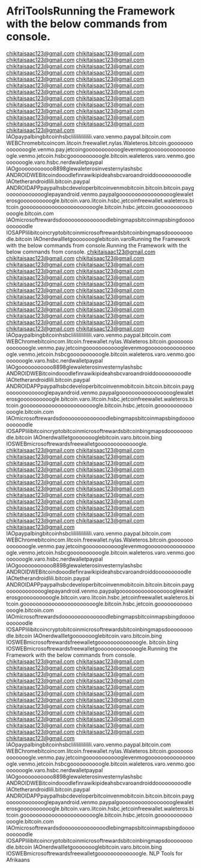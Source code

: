 # AfriToolsRunning the Framework with the below commands from console.
chikitaisaac123@gmail.com chikitaisaac123@gmail.com chikitaisaac123@gmail.com chikitaisaac123@gmail.com chikitaisaac123@gmail.com chikitaisaac123@gmail.com chikitaisaac123@gmail.com chikitaisaac123@gmail.com chikitaisaac123@gmail.com chikitaisaac123@gmail.com chikitaisaac123@gmail.com chikitaisaac123@gmail.com chikitaisaac123@gmail.com chikitaisaac123@gmail.com chikitaisaac123@gmail.com chikitaisaac123@gmail.com chikitaisaac123@gmail.com chikitaisaac123@gmail.com chikitaisaac123@gmail.com chikitaisaac123@gmail.com chikitaisaac123@gmail.com chikitaisaac123@gmail.com chikitaisaac123@gmail.com chikitaisaac123@gmail.com chikitaisaac123@gmail.com
IAOpaypalbingbitcoinhsbclililililililili.varo.venmo.paypal.bitcoin.com WEBChromebitcoincom.litcoin.freewallet.nylas.Waleteros.bitcoin.goooooooooooooogle.venmo.pay.jetcoingoooooooooooglevenmogoooooooooooooooogle.venmo.jetcoin.hsbcgoooooooooogle.bitcoin.waleteros.varo.venmo.goooooooogle.varo.hsbc.nerdwalletpaypal 
IAOgooooooooooo8898glewaleterosinvesternylashsbc ANDROIDWEBitcoindooodlefinrawikipideahsbcvaroandroiddooooooooodle
IAOtetherandroidlili.bitcoin.paypal ANDROIDAPPpaypalhsbcdeveloperbitcoinvenmobitcoin.bitcoin.bitcoin.paygooooooooooooglepayandroid.venmo.paypalgoooooooooooooooooglewaleterosgoooooooooogle.bitcoin.varo.litcoin.hsbc.jetcoinfreewallet.waleteros.bitcoin.gooooooooooooooooooooooogle.bitcoin.hsbc.jetcoin.goooooooooooooogle.bitcoin.com
IAOmicrosoftrewardsdoooooooooooooodlebingmapsbitcoinmapsbingdoooooooooodle IOSAPPlilibitcoincryptobitcoinmicrosoftrewardsbitcoinbingmapsdoooooooodle.bitcoin
IAOnerdwallletgoooooooglebitcoin.varoRunning the Framework with the below commands from console.Running the Framework with the below commands from console.
chikitaisaac123@gmail.com chikitaisaac123@gmail.com chikitaisaac123@gmail.com chikitaisaac123@gmail.com chikitaisaac123@gmail.com chikitaisaac123@gmail.com chikitaisaac123@gmail.com chikitaisaac123@gmail.com chikitaisaac123@gmail.com chikitaisaac123@gmail.com chikitaisaac123@gmail.com chikitaisaac123@gmail.com chikitaisaac123@gmail.com chikitaisaac123@gmail.com chikitaisaac123@gmail.com chikitaisaac123@gmail.com chikitaisaac123@gmail.com chikitaisaac123@gmail.com chikitaisaac123@gmail.com chikitaisaac123@gmail.com chikitaisaac123@gmail.com chikitaisaac123@gmail.com chikitaisaac123@gmail.com chikitaisaac123@gmail.com chikitaisaac123@gmail.com
IAOpaypalbingbitcoinhsbclililililililili.varo.venmo.paypal.bitcoin.com WEBChromebitcoincom.litcoin.freewallet.nylas.Waleteros.bitcoin.goooooooooooooogle.venmo.pay.jetcoingoooooooooooglevenmogoooooooooooooooogle.venmo.jetcoin.hsbcgoooooooooogle.bitcoin.waleteros.varo.venmo.goooooooogle.varo.hsbc.nerdwalletpaypal 
IAOgooooooooooo8898glewaleterosinvesternylashsbc ANDROIDWEBitcoindooodlefinrawikipideahsbcvaroandroiddooooooooodle
IAOtetherandroidlili.bitcoin.paypal ANDROIDAPPpaypalhsbcdeveloperbitcoinvenmobitcoin.bitcoin.bitcoin.paygooooooooooooglepayandroid.venmo.paypalgoooooooooooooooooglewaleterosgoooooooooogle.bitcoin.varo.litcoin.hsbc.jetcoinfreewallet.waleteros.bitcoin.gooooooooooooooooooooooogle.bitcoin.hsbc.jetcoin.goooooooooooooogle.bitcoin.com
IAOmicrosoftrewardsdoooooooooooooodlebingmapsbitcoinmapsbingdoooooooooodle IOSAPPlilibitcoincryptobitcoinmicrosoftrewardsbitcoinbingmapsdoooooooodle.bitcoin
IAOnerdwallletgoooooooglebitcoin.varo.bitcoin.bing IOSWEBmicrosoftrewardsfreewalletgooooooooooooogle.
chikitaisaac123@gmail.com chikitaisaac123@gmail.com chikitaisaac123@gmail.com chikitaisaac123@gmail.com chikitaisaac123@gmail.com chikitaisaac123@gmail.com chikitaisaac123@gmail.com chikitaisaac123@gmail.com chikitaisaac123@gmail.com chikitaisaac123@gmail.com chikitaisaac123@gmail.com chikitaisaac123@gmail.com chikitaisaac123@gmail.com chikitaisaac123@gmail.com chikitaisaac123@gmail.com chikitaisaac123@gmail.com chikitaisaac123@gmail.com chikitaisaac123@gmail.com chikitaisaac123@gmail.com chikitaisaac123@gmail.com chikitaisaac123@gmail.com chikitaisaac123@gmail.com chikitaisaac123@gmail.com chikitaisaac123@gmail.com chikitaisaac123@gmail.com
IAOpaypalbingbitcoinhsbclililililililili.varo.venmo.paypal.bitcoin.com WEBChromebitcoincom.litcoin.freewallet.nylas.Waleteros.bitcoin.goooooooooooooogle.venmo.pay.jetcoingoooooooooooglevenmogoooooooooooooooogle.venmo.jetcoin.hsbcgoooooooooogle.bitcoin.waleteros.varo.venmo.goooooooogle.varo.hsbc.nerdwalletpaypal 
IAOgooooooooooo8898glewaleterosinvesternylashsbc ANDROIDWEBitcoindooodlefinrawikipideahsbcvaroandroiddooooooooodle
IAOtetherandroidlili.bitcoin.paypal ANDROIDAPPpaypalhsbcdeveloperbitcoinvenmobitcoin.bitcoin.bitcoin.paygooooooooooooglepayandroid.venmo.paypalgoooooooooooooooooglewaleterosgoooooooooogle.bitcoin.varo.litcoin.hsbc.jetcoinfreewallet.waleteros.bitcoin.gooooooooooooooooooooooogle.bitcoin.hsbc.jetcoin.goooooooooooooogle.bitcoin.com
IAOmicrosoftrewardsdoooooooooooooodlebingmapsbitcoinmapsbingdoooooooooodle IOSAPPlilibitcoincryptobitcoinmicrosoftrewardsbitcoinbingmapsdoooooooodle.bitcoin
IAOnerdwallletgoooooooglebitcoin.varo.bitcoin.bing IOSWEBmicrosoftrewardsfreewalletgooooooooooooogle.
bitcoin.bing IOSWEBmicrosoftrewardsfreewalletgooooooooooooogle.Running the Framework with the below commands from console.
chikitaisaac123@gmail.com chikitaisaac123@gmail.com chikitaisaac123@gmail.com chikitaisaac123@gmail.com chikitaisaac123@gmail.com chikitaisaac123@gmail.com chikitaisaac123@gmail.com chikitaisaac123@gmail.com chikitaisaac123@gmail.com chikitaisaac123@gmail.com chikitaisaac123@gmail.com chikitaisaac123@gmail.com chikitaisaac123@gmail.com chikitaisaac123@gmail.com chikitaisaac123@gmail.com chikitaisaac123@gmail.com chikitaisaac123@gmail.com chikitaisaac123@gmail.com chikitaisaac123@gmail.com chikitaisaac123@gmail.com chikitaisaac123@gmail.com chikitaisaac123@gmail.com chikitaisaac123@gmail.com chikitaisaac123@gmail.com chikitaisaac123@gmail.com
IAOpaypalbingbitcoinhsbclililililililili.varo.venmo.paypal.bitcoin.com WEBChromebitcoincom.litcoin.freewallet.nylas.Waleteros.bitcoin.goooooooooooooogle.venmo.pay.jetcoingoooooooooooglevenmogoooooooooooooooogle.venmo.jetcoin.hsbcgoooooooooogle.bitcoin.waleteros.varo.venmo.goooooooogle.varo.hsbc.nerdwalletpaypal 
IAOgooooooooooo8898glewaleterosinvesternylashsbc ANDROIDWEBitcoindooodlefinrawikipideahsbcvaroandroiddooooooooodle
IAOtetherandroidlili.bitcoin.paypal ANDROIDAPPpaypalhsbcdeveloperbitcoinvenmobitcoin.bitcoin.bitcoin.paygooooooooooooglepayandroid.venmo.paypalgoooooooooooooooooglewaleterosgoooooooooogle.bitcoin.varo.litcoin.hsbc.jetcoinfreewallet.waleteros.bitcoin.gooooooooooooooooooooooogle.bitcoin.hsbc.jetcoin.goooooooooooooogle.bitcoin.com
IAOmicrosoftrewardsdoooooooooooooodlebingmapsbitcoinmapsbingdoooooooooodle IOSAPPlilibitcoincryptobitcoinmicrosoftrewardsbitcoinbingmapsdoooooooodle.bitcoin
IAOnerdwallletgoooooooglebitcoin.varo.bitcoin.bing IOSWEBmicrosoftrewardsfreewalletgooooooooooooogle.
NLP Tools for Afrikaans
